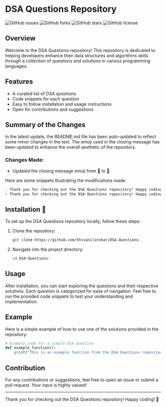 # DSA Questions Repository

![GitHub issues](https://img.shields.io/github/issues/Shivanilarokar/DSA-Questions-) ![GitHub forks](https://img.shields.io/github/forks/Shivanilarokar/DSA-Questions-) ![GitHub stars](https://img.shields.io/github/stars/Shivanilarokar/DSA-Questions-) ![GitHub license](https://img.shields.io/github/license/Shivanilarokar/DSA-Questions-)

## Overview

Welcome to the DSA Questions repository! This repository is dedicated to helping developers enhance their data structures and algorithms skills through a collection of questions and solutions in various programming languages. 

## Features

- A curated list of DSA questions
- Code snippets for each question
- Easy to follow installation and usage instructions
- Open for contributions and suggestions

## Summary of the Changes

In the latest update, the README.md file has been auto-updated to reflect some minor changes in the text. The emoji used in the closing message has been updated to enhance the overall aesthetic of the repository.

### Changes Made:
- Updated the closing message emoji from 🤎 to 🦎.

Here are some snippets illustrating the modifications made:

```markdown
- Thank you for checking out the DSA Questions repository! Happy coding! 🤎
+ Thank you for checking out the DSA Questions repository! Happy coding! 🦎
```

## Installation 🚀

To set up the DSA Questions repository locally, follow these steps:

1. Clone the repository:
   ```bash
   git clone https://github.com/Shivanilarokar/DSA-Questions-
   ```
2. Navigate into the project directory:
   ```bash
   cd DSA-Questions-
   ```

## Usage

After installation, you can start exploring the questions and their respective solutions. Each question is categorized for ease of navigation. Feel free to run the provided code snippets to test your understanding and implementation.

## Example

Here is a simple example of how to use one of the solutions provided in the repository:

```python
# Example code for a simple DSA question
def example_function():
    print("This is an example function from the DSA Questions repository.")
```

## Contribution

For any contributions or suggestions, feel free to open an issue or submit a pull request. Your input is highly valued!

---

Thank you for checking out the DSA Questions repository! Happy coding! 🦎
